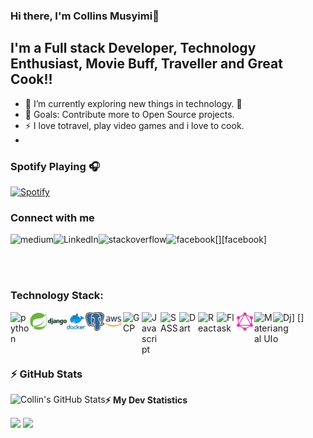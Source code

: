 ### Hi there, I'm Collins Musyimi👋

## I'm a Full stack Developer, Technology Enthusiast, Movie Buff,  Traveller and Great Cook!!

- 🌱 I’m currently exploring new things in technology. 🤣
- 🥅 Goals: Contribute more to Open Source projects.
- ⚡ I love totravel, play video games and i love to cook.
- 

### Spotify Playing 🎧

[![Spotify](https://novatorem.ereshzealous.vercel.app/api/spotify)](https://open.spotify.com/user/bc5yb6pqs4zoiykj57058n1v7)

### Connect with me 

[<img align="left" alt="medium" src="https://img.shields.io/badge/medium-%2312100E.svg?&style=for-the-badge&logo=medium&logoColor=white" />][blog]
[<img align="left" alt="LinkedIn" src="https://img.shields.io/badge/linkedin-%230077B5.svg?&style=for-the-badge&logo=linkedin&logoColor=white" />][linkedin]
[<img align="left" alt="stackoverflow" src="https://img.shields.io/badge/stack%20overflow-FE7A16?logo=stack-overflow&logoColor=white&style=for-the-badge" />][stackoverflow]
[<img align="left" alt="facebook" src="https://img.shields.io/badge/facebook-%231877F2.svg?&style=for-the-badge&logo=facebook&logoColor=white" />][facebook]

<br />
<br />

### Technology Stack:

]
[<img align="left" alt="python" width="30px" src="https://cdn.jsdelivr.net/npm/simple-icons@v3/icons/python.svg" />]
[<img align="left" alt="Flutter" width="30px" src="https://raw.githubusercontent.com/github/explore/80688e429a7d4ef2fca1e82350fe8e3517d3494d/topics/spring-boot/spring-boot.png" />][blog]
[<img align="left" alt="Django" width="30px" src="https://raw.githubusercontent.com/github/explore/80688e429a7d4ef2fca1e82350fe8e3517d3494d/topics/django/django.png" />][blog]
[<img align="left" alt="Docker" width="30px" src="https://raw.githubusercontent.com/github/explore/80688e429a7d4ef2fca1e82350fe8e3517d3494d/topics/docker/docker.png" />][blog]
[<img align="left" alt="Postgresql" width="30px" src="https://raw.githubusercontent.com/github/explore/80688e429a7d4ef2fca1e82350fe8e3517d3494d/topics/postgresql/postgresql.png" />][blog]
[<img align="left" alt="AWS" width="30px" src="https://raw.githubusercontent.com/github/explore/fbceb94436312b6dacde68d122a5b9c7d11f9524/topics/aws/aws.png" />][blog]
[<img align="left" alt="GCP" width="30px" src="https://cdn.jsdelivr.net/npm/simple-icons@v3/icons/googlecloud.svg" />][blog]
[<img align="left" alt="Javascript" width="30px" src="https://img.shields.io/badge/javascript-%23F7DF1E.svg?&style=for-the-badge&logo=javascript&logoColor=black" />][blog]
[<img align="left" alt="SASS" width="30px" src="https://img.shields.io/badge/sass%20-%23CC6699.svg?&style=for-the-badge&logo=sass&logoColor=white" />][blog]
[<img align="left" alt="Dart" width="30px" src="https://img.shields.io/badge/dart-%230175C2.svg?&style=for-the-badge&logo=dart&logoColor=white" />][blog]
[<img align="left" alt="React" width="30px" src="https://img.shields.io/badge/react%20-%2320232a.svg?&style=for-the-badge&logo=react&logoColor=%2361DAFB" />][blog]
[<img align="left" alt="Flask" width="30px" src="https://img.shields.io/badge/flask%20-%23000.svg?&style=for-the-badge&logo=flask&logoColor=white" />][blog]
[<img align="left" alt="GraphQL" width="30px" src="https://raw.githubusercontent.com/github/explore/5c058a388828bb5fde0bcafd4bc867b5bb3f26f3/topics/graphql/graphql.png" />][blog]
[<img align="left" alt="Material UI" width="30px" src="https://img.shields.io/badge/material%20ui%20-%230081CB.svg?&style=for-the-badge&logo=material-ui&logoColor=white" />][blog]
[<img align="left" alt="Django" width="30px" src="https://img.shields.io/badge/django%20-%23092E20.svg?&style=for-the-badge&logo=django&logoColor=white" />][blog]

<br />
<br />


### :zap: GitHub Stats

  <img align="left" alt="Collin's GitHub Stats" src="https://github-readme-stats.eresh.vercel.app/api?username=Musyimi97&show_icons=true&hide_border=true" />
  <b>⚡ My Dev Statistics</b>

<p>
<!-- GitHub Stats -->
<img height="180em" src="https://github-readme-stats.vercel.app/api?username=musyimi97&show_icons=true&hide_border=true" />

<!-- Most Used Languages -->
<img height="180em" src="https://github-readme-stats.vercel.app/api/top-langs/?username=musyimi97&exclude_repo=KNN-Image-Classification&show_icons=true&hide_border=true&layout=compact&langs_count=8"/>
</p>


[blog]: https://collinsmusyimi.medium.com/
[linkedin]: https://www.linkedin.com/in/collins-musyimi-aa8074163/
[stackoverflow]: https://stackoverflow.com/users/11227110/collins-musyimi
[twitter]:https://twitter.com/CollinsArles2


